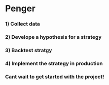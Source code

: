 # Penger

### 1) Collect data

### 2) Develope a hypothesis for a strategy

### 3) Backtest stratgy

### 4) Implement the strategy in production

### Cant wait to get started with the project! 
